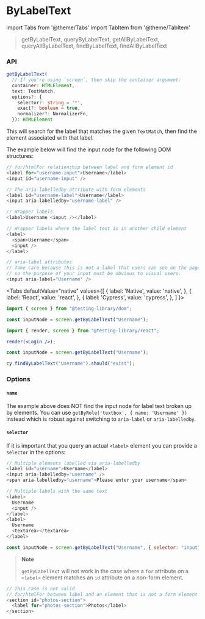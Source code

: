 # ByLabelText

import Tabs from '@theme/Tabs' import TabItem from '@theme/TabItem'

> getByLabelText, queryByLabelText, getAllByLabelText, queryAllByLabelText, findByLabelText, findAllByLabelText

### API

```typescript
getByLabelText(
  // If you're using `screen`, then skip the container argument:
  container: HTMLElement,
  text: TextMatch,
  options?: {
    selector?: string = '*',
    exact?: boolean = true,
    normalizer?: NormalizerFn,
  }): HTMLElement
```

This will search for the label that matches the given `TextMatch`, then find the element associated with that label.

The example below will find the input node for the following DOM structures:

```js
// for/htmlFor relationship between label and form element id
<label for="username-input">Username</label>
<input id="username-input" />

// The aria-labelledby attribute with form elements
<label id="username-label">Username</label>
<input aria-labelledby="username-label" />

// Wrapper labels
<label>Username <input /></label>

// Wrapper labels where the label text is in another child element
<label>
  <span>Username</span>
  <input />
</label>

// aria-label attributes
// Take care because this is not a label that users can see on the page,
// so the purpose of your input must be obvious to visual users.
<input aria-label="Username" />
```

\<Tabs defaultValue="native" values={\[ { label: 'Native', value: 'native', }, { label: 'React', value: 'react', }, { label: 'Cypress', value: 'cypress', }, ] }>

```js
import { screen } from "@testing-library/dom";

const inputNode = screen.getByLabelText("Username");
```

```jsx
import { render, screen } from "@testing-library/react";

render(<Login />);

const inputNode = screen.getByLabelText("Username");
```

```js
cy.findByLabelText("Username").should("exist");
```

### Options

#### `name`

The example above does NOT find the input node for label text broken up by elements. You can use `getByRole('textbox', { name: 'Username' })` instead which is robust against switching to `aria-label` or `aria-labelledby`.

#### `selector`

If it is important that you query an actual `<label>` element you can provide a `selector` in the options:

```js
// Multiple elements labelled via aria-labelledby
<label id="username">Username</label>
<input aria-labelledby="username" />
<span aria-labelledby="username">Please enter your username</span>

// Multiple labels with the same text
<label>
  Username
  <input />
</label>
<label>
  Username
  <textarea></textarea>
</label>
```

```js
const inputNode = screen.getByLabelText("Username", { selector: "input" });
```

> **Note**
>
> `getByLabelText` will not work in the case where a `for` attribute on a `<label>` element matches an `id` attribute on a non-form element.

```js
// This case is not valid
// for/htmlFor between label and an element that is not a form element
<section id="photos-section">
  <label for="photos-section">Photos</label>
</section>
```
